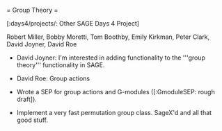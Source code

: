 = Group Theory =

[:days4/projects/: Other SAGE Days 4 Project]

Robert Miller, Bobby Moretti, Tom Boothby, Emily Kirkman, Peter Clark, David Joyner, David Roe

 * David Joyner: I'm interested in adding functionality to the '''group theory''' functionality in SAGE.

 * David Roe: Group actions

 * Wrote a SEP for group actions and G-modules ([:GmoduleSEP: rough draft]).

 * Implement a very fast permutation group class.  SageX'd and all that good stuff. 

 
